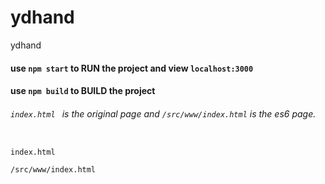 # ydhand
ydhand

#### use ```npm start``` to RUN the project and view ```localhost:3000```
#### use ```npm build``` to BUILD the project

###### ```index.html ``` is the original page and ```/src/www/index.html``` is the es6 page.

```

index.html

/src/www/index.html

```



